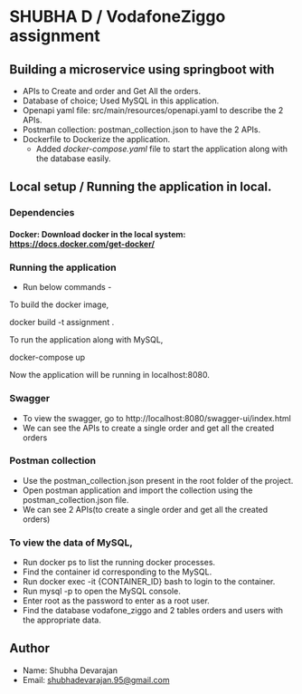 # SHUBHA D / VodafoneZiggo assignment

## Building a microservice using springboot with

* APIs to Create and order and Get All the orders.
* Database of choice; Used MySQL in this application.
* Openapi yaml file: src/main/resources/openapi.yaml to describe the 2 APIs.
* Postman collection: postman_collection.json to have the 2 APIs.
* Dockerfile to Dockerize the application.
  * Added *docker-compose.yaml* file to start the application along with the database easily.

## Local setup / Running the application in local.

### Dependencies

#### Docker: Download docker in the local system: https://docs.docker.com/get-docker/

### Running the application

* Run below commands -

To build the docker image,

docker build -t assignment .

To run the application along with MySQL,

docker-compose up


Now the application will be running in localhost:8080.

### Swagger

* To view the swagger, go to http://localhost:8080/swagger-ui/index.html
* We can see the APIs to create a single order and get all the created orders

### Postman collection

* Use the postman_collection.json present in the root folder of the project.
* Open postman application and import the collection using the postman_collection.json file.
* We can see 2 APIs(to create a single order and get all the created orders)

### To view the data of MySQL,
* Run docker ps to list the running docker processes.
* Find the container id corresponding to the MySQL.
* Run docker exec -it {CONTAINER_ID} bash to login to the container.
* Run mysql -p to open the MySQL console.
* Enter root as the password to enter as a root user.
* Find the database vodafone_ziggo and 2 tables orders and users with the appropriate data.

## Author

* Name: Shubha Devarajan
* Email: shubhadevarajan.95@gmail.com